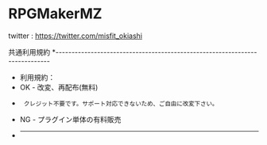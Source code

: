 # RPGMakerMZ

twitter : https://twitter.com/misfit_okiashi

  共通利用規約
 *----------------------------------------------------------------------------
 * 利用規約：
 * OK - 改変、再配布(無料)
 *      クレジット不要です。サポート対応できないため、ご自由に改変下さい。
 * NG - プラグイン単体の有料販売
 * ----------------------------------------------------------------------------
